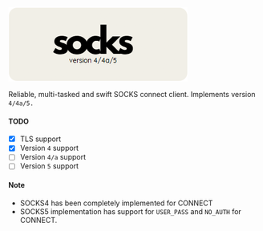 ![1714045920235](image/README/1714045920235.png)

Reliable, multi-tasked and swift SOCKS connect client. Implements version ``4/4a/5.``

#### TODO

* [X] TLS support
* [X] Version ``4`` support
* [ ] Version ``4/a`` support
* [ ] Version ``5`` support

#### Note
- SOCKS4 has been completely implemented for CONNECT
- SOCKS5 implementation has support for ``USER_PASS`` and ``NO_AUTH`` for CONNECT.
